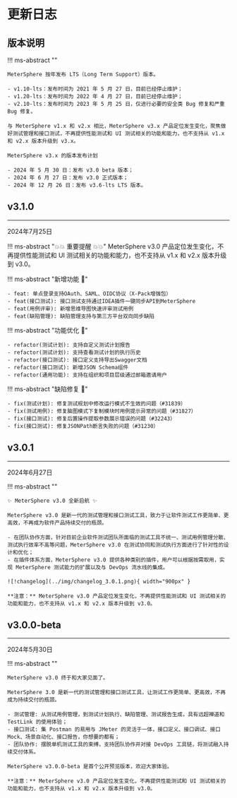# 更新日志

## 版本说明

!!! ms-abstract ""

    MeterSphere 按年发布 LTS（Long Term Support）版本。

    - v1.10-lts：发布时间为 2021 年 5 月 27 日，目前已经停止维护；
    - v1.20-lts：发布时间为 2022 年 4 月 27 日，目前已经停止维护；
    - v2.10-lts：发布时间为 2023 年 5 月 25 日，仅进行必要的安全类 Bug 修复和严重 Bug 修复。

    与 MeterSphere v1.x 和 v2.x 相比，MeterSphere v3.x 产品定位发生变化，聚焦做好测试管理和接口测试，不再提供性能测试和 UI 测试相关的功能和能力，也不支持从 v1.x 和 v2.x 版本升级到 v3.x。

    MeterSphere v3.x 的版本发布计划

    - 2024 年 5 月 30 日：发布 v3.0 beta 版本；
    - 2024 年 6 月 27 日：发布 v3.0 正式版本；
    - 2024 年 12 月 26 日：发布 v3.6-lts LTS 版本。


## v3.1.0

------

2024年7月25日

!!! ms-abstract "💥💥 重要提醒 💥💥"
    MeterSphere v3.0 产品定位发生变化，不再提供性能测试和 UI 测试相关的功能和能力，也不支持从 v1.x 和 v2.x 版本升级到 v3.0。

!!! ms-abstract "新增功能 :star2:"

    - feat: 单点登录支持OAuth、SAML、OIDC协议（X-Pack增强包）
    - feat(接口测试): 接口测试支持通过IDEA插件一键同步API到MeterSphere
    - feat(用例评审): 新增思维导图快速评审测试用例
    - feat(缺陷管理): 缺陷管理支持与第三方平台双向同步缺陷

!!! ms-abstract "功能优化 :sunflower:"

    - refactor(测试计划): 支持自定义测试计划报告
    - refactor(测试计划): 支持查看测试计划的执行历史
    - refactor(接口测试): 接口定义支持导出Swagger文档
    - refactor(接口测试): 新增JSON Schema组件
    - refactor(通用功能): 支持在组织和项目层级通过邮箱邀请用户

!!! ms-abstract "缺陷修复 :palm_tree:"

    - fix(测试计划): 修复测试规划中修改运行模式不生效的问题（#31839）
    - fix(测试用例): 修复脑图模式下复制模块时用例提示异常的问题（#31827）
    - fix(接口测试): 修复后置操作提取参数展示错误的问题（#32243）
    - fix(接口测试): 修复JSONPath断言失败的问题（#31230）
    

## v3.0.1

------

2024年6月27日

!!! ms-abstract ""

    ✨ MeterSphere v3.0 全新启航 ✨

    MeterSphere v3.0 是新一代的测试管理和接口测试工具，致力于让软件测试工作更简单、更高效，不再成为软件产品持续交付的瓶颈。

    - 在团队协作方面，针对目前企业软件测试团队所面临的测试工具不统一、测试用例管理分散、测试执行效率不高等问题，MeterSphere v3.0 在测试协同和测试执行方面进行了针对性的设计和优化；
    - 在插件体系方面，MeterSphere v3.0 提供各种类别的插件，用户可以根据按需取用，实现 MeterSphere 测试能力的扩展以及与 DevOps 流水线的集成。
    
    ![!changelog](../img/changelog_3.0.1.png){ width="900px" }

    **注意：** MeterSphere v3.0 产品定位发生变化，不再提供性能测试和 UI 测试相关的功能和能力，也不支持从 v1.x 和 v2.x 版本升级到 v3.0。




## v3.0.0-beta

------

2024年5月30日

!!! ms-abstract ""
    
    MeterSphere v3.0 终于和大家见面了。

    MeterSphere 3.0 是新一代的测试管理和接口测试工具，让测试工作更简单、更高效，不再成为持续交付的瓶颈。

    - 测试管理: 从测试用例管理，到测试计划执行、缺陷管理、测试报告生成，具有远超禅道和 TestLink 的使用体验；
    - 接口测试: 集 Postman 的易用与 JMeter 的灵活于一体，接口定义、接口调试、接口 Mock、场景自动化、接口报告，你想要的都有；
    - 团队协作: 摆脱单机测试工具的束缚，支持团队协作并对接 DevOps 工具链，将测试融入持续交付体系。

    MeterSphere v3.0.0-beta 是首个公开预览版本，欢迎大家体验。
    
    **注意：** MeterSphere v3.0 产品定位发生变化，不再提供性能测试和 UI 测试相关的功能和能力，也不支持从 v1.x 和 v2.x 版本升级到 v3.0。


